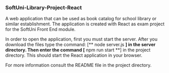 ### SoftUni-Library-Project-React
A web application that can be used as book catalog for school library or similar establishment. 
The application is created with React as exam project for the SoftUni Front End module.

In order to open the application, first you must start the server. After you download the files type the command: [** node server.js **] in the server directory. 
Then enter the command [** npm run start **] in the project directory. This should start the React application in your browser. 

For more information consult the README file in the project directory. 
